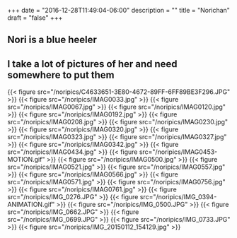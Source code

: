 +++
date = "2016-12-28T11:49:04-06:00"
description = ""
title = "Norichan"
draft = "false"
+++

## Nori is a blue heeler

## I take a lot of pictures of her and need somewhere to put them


{{< figure src="/noripics/C4633651-3E80-4672-89FF-6FF89BE3F296.JPG"  >}}
{{< figure src="/noripics/IMAG0033.jpg"  >}}
{{< figure src="/noripics/IMAG0067.jpg"  >}}
{{< figure src="/noripics/IMAG0120.jpg"  >}}
{{< figure src="/noripics/IMAG0192.jpg"  >}}
{{< figure src="/noripics/IMAG0208.jpg"  >}}
{{< figure src="/noripics/IMAG0230.jpg"  >}}
{{< figure src="/noripics/IMAG0320.jpg"  >}}
{{< figure src="/noripics/IMAG0323.jpg"  >}}
{{< figure src="/noripics/IMAG0327.jpg"  >}}
{{< figure src="/noripics/IMAG0342.jpg"  >}}
{{< figure src="/noripics/IMAG0434.jpg"  >}}
{{< figure src="/noripics/IMAG0453-MOTION.gif"  >}}
{{< figure src="/noripics/IMAG0500.jpg"  >}}
{{< figure src="/noripics/IMAG0521.jpg"  >}}
{{< figure src="/noripics/IMAG0557.jpg"  >}}
{{< figure src="/noripics/IMAG0566.jpg"  >}}
{{< figure src="/noripics/IMAG0571.jpg"  >}}
{{< figure src="/noripics/IMAG0756.jpg"  >}}
{{< figure src="/noripics/IMAG0761.jpg"  >}}
{{< figure src="/noripics/IMG_0276.JPG"  >}}
{{< figure src="/noripics/IMG_0394-ANIMATION.gif"  >}}
{{< figure src="/noripics/IMG_0500.JPG"  >}}
{{< figure src="/noripics/IMG_0662.JPG"  >}}
{{< figure src="/noripics/IMG_0699.JPG"  >}}
{{< figure src="/noripics/IMG_0733.JPG"  >}}
{{< figure src="/noripics/IMG_20150112_154129.jpg"  >}}



